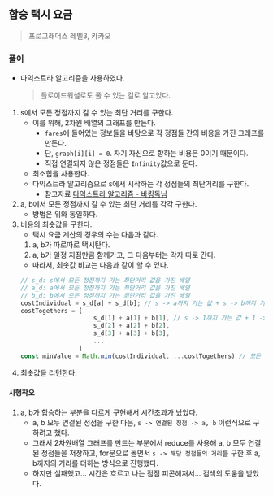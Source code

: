 ## 합승 택시 요금

> 프로그래머스 레벨3, 카카오

### 풀이

- 다익스트라 알고리즘을 사용하였다.
  > 플로이드워셜로도 풀 수 있는 걸로 알고있다.

1. s에서 모든 정점까지 갈 수 있는 최단 거리를 구한다.
   - 이를 위해, 2차원 배열의 그래프를 만든다.
     - `fares`에 들어있는 정보들을 바탕으로 각 정점들 간의 비용을 가진 그래프를 만든다.
     - 단, `graph[i][i] = 0`. 자기 자신으로 향하는 비용은 0이기 때문이다.
     - 직접 연결되지 않은 정점들은 `Infinity`값으로 둔다.
   - 최소힙을 사용한다.
   - 다익스트라 알고리즘으로 s에서 시작하는 각 정점들의 최단거리를 구한다.
     - 참고자료 [다익스트라 알고리즘 - 바킹독님](https://blog.encrypted.gg/918?category=773649)
2. a, b에서 모든 정점까지 갈 수 있는 최단 거리를 각각 구한다.
   - 방법은 위와 동일하다.
3. 비용의 최솟값을 구한다.
   - 택시 요금 계산의 경우의 수는 다음과 같다.
   1. a, b가 따로따로 택시탄다.
   2. a, b가 일정 지점만큼 함께가고, 그 다음부터는 각자 따로 간다.
   - 따라서, 최솟값 비교는 다음과 같이 할 수 있다.
   ```js
   // s_d: s에서 모든 정점까지 가는 최단거리 값을 가진 배열
   // a_d: a에서 모든 정점까지 가는 최단거리 값을 가진 배열
   // b_d: b에서 모든 정점까지 가는 최단거리 값을 가진 배열
   costIndividual = s_d[a] + s_d[b]; // s -> a까지 가는 값 + s -> b까지 가는 값
   costTogethers = [
                       s_d[1] + a[1] + b[1], // s -> 1까지 가는 값 + 1 -> a까지 가는 값 + 1 -> b까지 가는 값
                       s_d[2] + a[2] + b[2],
                       s_d[3] + a[3] + b[3],
                       ...
                   ]
   const minValue = Math.min(costIndividual, ...costTogethers) // 모든 비용 중 가장 최솟값
   ```
4. 최솟값을 리턴한다.

#### 시행착오

1. a, b가 합승하는 부분을 다르게 구현해서 시간초과가 났었다.
   - a, b 모두 연결된 정점을 구한 다음, `s -> 연결된 정점 -> a, b` 이런식으로 구하려고 했다.
   - 그래서 2차원배열 그래프를 만드는 부분에서 reduce를 사용해 a, b 모두 연결된 정점들을 저장하고, for문으로 돌면서 `s -> 해당 정점들의 거리`를 구한 후 a, b까지의 거리를 더하는 방식으로 진행했다.
   - 하지만 실패했고... 시간은 흐르고 나는 점점 피곤해져서... 검색의 도움을 받았다.
